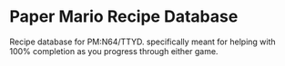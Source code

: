 # Paper Mario Recipe Database
Recipe database for PM:N64/TTYD. specifically meant for helping with 100% completion as you progress through either game.
